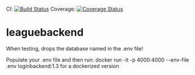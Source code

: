 CI: [![Build Status](https://travis-ci.org/Knniff/loginbackend.svg?branch=master)](https://travis-ci.org/Knniff/loginbackend)
Coverage: [![Coverage Status](https://coveralls.io/repos/github/Knniff/loginbackend/badge.svg?branch=master)](https://coveralls.io/github/Knniff/loginbackend?branch=master)

# leaguebackend

When testing, drops the database named in the .env file!

Populate your .env file and then run:
docker run -it -p 4000:4000 --env-file .env loginbackend:1.3
for a dockerized version
